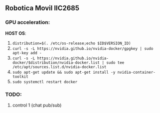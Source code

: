 ## Robotica Movil IIC2685


### GPU acceleration:

**HOST OS**:
1. `distribution=$(. /etc/os-release;echo $ID$VERSION_ID)`
2. `curl -s -L https://nvidia.github.io/nvidia-docker/gpgkey | sudo apt-key add -`
3. `curl -s -L https://nvidia.github.io/nvidia-docker/$distribution/nvidia-docker.list | sudo tee /etc/apt/sources.list.d/nvidia-docker.list`
4. `sudo apt-get update && sudo apt-get install -y nvidia-container-toolkit`
5. `sudo systemctl restart docker`
### TODO:

1. control 1 (chat pub/sub)
